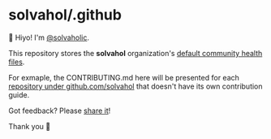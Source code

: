 # solvahol/.github

:wave: Hiyo! I'm [@solvaholic].

This repository stores the **solvahol** organization's [default community health files].

For exmaple, the CONTRIBUTING.md here will be presented for each [repository under github.com/solvahol] that doesn't have its own contribution guide. 

Got feedback? Please [share it]!

Thank you :bow:

[default community health files]:https://docs.github.com/en/communities/setting-up-your-project-for-healthy-contributions/creating-a-default-community-health-file
[@solvaholic]:https://github.com/solvaholic
[repository under github.com/solvahol]:https://github.com/solvahol?tab=repositories
[share it]:https://github.com/solvahol/.github/issues/new/choose